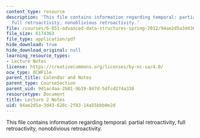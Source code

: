```yaml
---
content_type: resource
description: 'This file contains information regarding temporal: partial retroactivity,
  full retroactivity, nonoblivious retroactivity.'
file: /courses/6-851-advanced-data-structures-spring-2012/94ae2d5a3d43628c2f8314a55bbb0e2d_MIT6_851S12_Lec2.pdf
file_size: 6174363
file_type: application/pdf
hide_download: true
hide_download_original: null
learning_resource_types:
- Lecture Notes
license: https://creativecommons.org/licenses/by-nc-sa/4.0/
ocw_type: OCWFile
parent_title: Calendar and Notes
parent_type: CourseSection
parent_uid: 9d1ac4aa-2b01-9b19-847d-5dfcd274a338
resourcetype: Document
title: Lecture 2 Notes
uid: 94ae2d5a-3d43-628c-2f83-14a55bbb0e2d
---
```

This file contains information regarding temporal: partial retroactivity, full retroactivity, nonoblivious retroactivity.